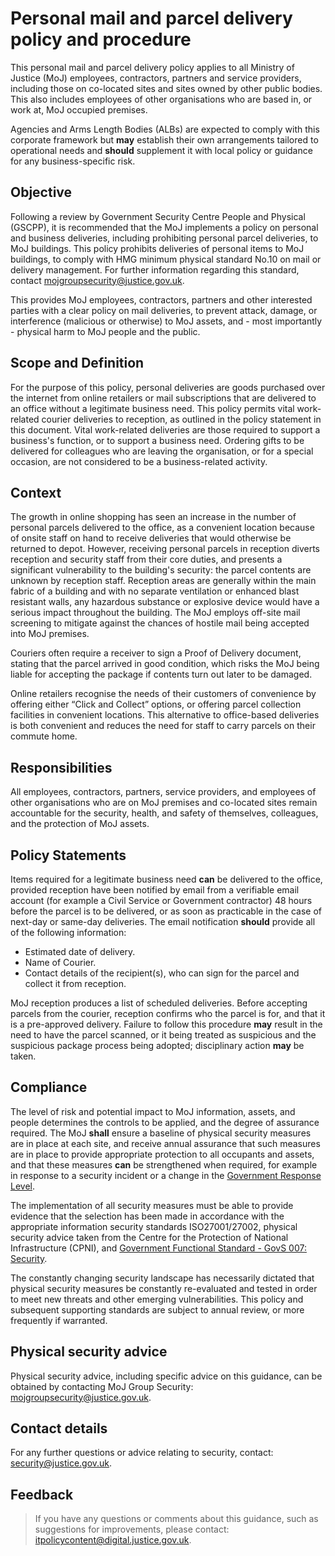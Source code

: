 # Personal mail and parcel delivery policy and procedure

This personal mail and parcel delivery policy applies to all Ministry of Justice \(MoJ\) employees, contractors, partners and service providers, including those on co-located sites and sites owned by other public bodies. This also includes employees of other organisations who are based in, or work at, MoJ occupied premises.

Agencies and Arms Length Bodies \(ALBs\) are expected to comply with this corporate framework but **may** establish their own arrangements tailored to operational needs and **should** supplement it with local policy or guidance for any business-specific risk.

## Objective

Following a review by Government Security Centre People and Physical \(GSCPP\), it is recommended that the MoJ implements a policy on personal and business deliveries, including prohibiting personal parcel deliveries, to MoJ buildings. This policy prohibits deliveries of personal items to MoJ buildings, to comply with HMG minimum physical standard No.10 on mail or delivery management. For further information regarding this standard, contact [mojgroupsecurity@justice.gov.uk](mailto:mojgroupsecurity@justice.gov.uk).

This provides MoJ employees, contractors, partners and other interested parties with a clear policy on mail deliveries, to prevent attack, damage, or interference \(malicious or otherwise\) to MoJ assets, and - most importantly - physical harm to MoJ people and the public.

## Scope and Definition

For the purpose of this policy, personal deliveries are goods purchased over the internet from online retailers or mail subscriptions that are delivered to an office without a legitimate business need. This policy permits vital work-related courier deliveries to reception, as outlined in the policy statement in this document. Vital work-related deliveries are those required to support a business's function, or to support a business need. Ordering gifts to be delivered for colleagues who are leaving the organisation, or for a special occasion, are not considered to be a business-related activity.

## Context

The growth in online shopping has seen an increase in the number of personal parcels delivered to the office, as a convenient location because of onsite staff on hand to receive deliveries that would otherwise be returned to depot. However, receiving personal parcels in reception diverts reception and security staff from their core duties, and presents a significant vulnerability to the building's security: the parcel contents are unknown by reception staff. Reception areas are generally within the main fabric of a building and with no separate ventilation or enhanced blast resistant walls, any hazardous substance or explosive device would have a serious impact throughout the building. The MoJ employs off-site mail screening to mitigate against the chances of hostile mail being accepted into MoJ premises.

Couriers often require a receiver to sign a Proof of Delivery document, stating that the parcel arrived in good condition, which risks the MoJ being liable for accepting the package if contents turn out later to be damaged.

Online retailers recognise the needs of their customers of convenience by offering either “Click and Collect” options, or offering parcel collection facilities in convenient locations. This alternative to office-based deliveries is both convenient and reduces the need for staff to carry parcels on their commute home.

## Responsibilities

All employees, contractors, partners, service providers, and employees of other organisations who are on MoJ premises and co-located sites remain accountable for the security, health, and safety of themselves, colleagues, and the protection of MoJ assets.

## Policy Statements

Items required for a legitimate business need **can** be delivered to the office, provided reception have been notified by email from a verifiable email account \(for example a Civil Service or Government contractor\) 48 hours before the parcel is to be delivered, or as soon as practicable in the case of next-day or same-day deliveries. The email notification **should** provide all of the following information:

-   Estimated date of delivery.
-   Name of Courier.
-   Contact details of the recipient\(s\), who can sign for the parcel and collect it from reception.

MoJ reception produces a list of scheduled deliveries. Before accepting parcels from the courier, reception confirms who the parcel is for, and that it is a pre-approved delivery. Failure to follow this procedure **may** result in the need to have the parcel scanned, or it being treated as suspicious and the suspicious package process being adopted; disciplinary action **may** be taken.

## Compliance

The level of risk and potential impact to MoJ information, assets, and people determines the controls to be applied, and the degree of assurance required. The MoJ **shall** ensure a baseline of physical security measures are in place at each site, and receive annual assurance that such measures are in place to provide appropriate protection to all occupants and assets, and that these measures **can** be strengthened when required, for example in response to a security incident or a change in the [Government Response Level](https://www.mi5.gov.uk/threat-levels).

The implementation of all security measures must be able to provide evidence that the selection has been made in accordance with the appropriate information security standards ISO27001/27002, physical security advice taken from the Centre for the Protection of National Infrastructure \(CPNI\), and [Government Functional Standard - GovS 007: Security](https://www.gov.uk/government/publications/government-functional-standard-govs-007-security).

The constantly changing security landscape has necessarily dictated that physical security measures be constantly re-evaluated and tested in order to meet new threats and other emerging vulnerabilities. This policy and subsequent supporting standards are subject to annual review, or more frequently if warranted.

## Physical security advice

Physical security advice, including specific advice on this guidance, can be obtained by contacting MoJ Group Security: [mojgroupsecurity@justice.gov.uk](mailto:mojgroupsecurity@justice.gov.uk).

## Contact details

For any further questions or advice relating to security, contact: [security@justice.gov.uk](mailto:security@justice.gov.uk).

## Feedback

> If you have any questions or comments about this guidance, such as suggestions for improvements, please contact: [itpolicycontent@digital.justice.gov.uk](mailto:itpolicycontent@digital.justice.gov.uk).

